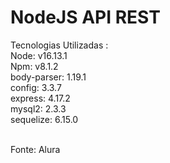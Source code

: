 # NodeJS API REST

Tecnologias Utilizadas : <br />
Node: v16.13.1 <br />
Npm: v8.1.2 <br />
body-parser: 1.19.1 <br />
config: 3.3.7 <br />
express: 4.17.2 <br />
mysql2: 2.3.3 <br />
sequelize: 6.15.0 <br /><br />

Fonte: Alura
